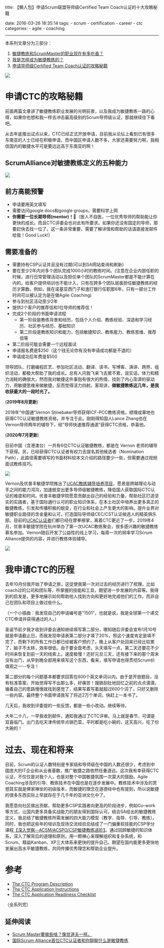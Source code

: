 title: 【懒人包】申请Scrum联盟导师级Certified Team Coach认证的十大攻略秘籍

date: 2016-03-26 18:35:14
tags:
    - scrum
    - certification
    - career
    - ctc
categories:
    - agile
    - coaching

----------

本系列文章分为三部分：

1. [敏捷教练和ScrumMaster的职业现在有多吃香？](/2016/03/26/how-bright-career-path-of-scrummaster-and-agile-coach)
2. [我是怎样成为敏捷教练的？](/2016/03/26/my-agile-coach-journey)
3. [申请导师级Certified Team Coach认证的攻略秘籍](/2016/03/26/tips-to-certified-team-coach-application)


![](https://www.uperform.cn/wp-content/uploads/2020/07/%E6%88%AA%E5%B1%8F2020-07-31-22.22.39-1024x651.png)



# 申请CTC的攻略秘籍

前面两篇文章讲了敏捷教练职业发展的光明前景，以及我成为敏捷教练一路的心得，如果你也想和我一样去冲击最高级别的Scrum导师级认证，那就继续往下看吧。

从去年底推出试点以来，CTC已经正式开放申请，目前我从论坛上看到已有很多东南亚的人士已经在积极申请，而中国区申请人数不多，大家还需要努力啊，我相信国内的敏捷水平可是要远远高于东南亚的啊！


## ScrumAlliance对敏捷教练定义的五种能力

![](http://res.uperform.cn//SA-CTC-competence-model.jpeg)

## 前方高能预警

<!--more-->


* 申请要用英文填写
* 需要访问google docs和google groups，需要科学上网
* **你需要一位长期导师(mentor)！**👫（医人不自医，一位优秀导师的帮助能让你更快的成长。而且CTC评委会也对此有所要求。如果你还没有固定的导师，那要赶快去找一位了。这一条非常重要，需要了解详情和帮助的话请直接发邮件给我！Good Luck!）

## 需要准备的


* 需要持有CSP认证并且没有过期(可以到SA网站查询和刷新)
* 要在至少2年内对多个团队完成1000小时的教练时间。(注意在企业内部任职的时候，进行日常管理活动以及担任单个团队的ScrumMaster都是不能计算在内的，给客户提供培训也不能计入，只有在跨多个团队层面担任敏捷教练的经历才算数。例如，我在诺基亚西门子和渣打银行任职那6年，只有一部分工作时间可以被认定为是在做Agile Coaching)
* 参与到社区活动至少2年
* 提供2个客户的推荐信和1位导师的推荐信！
* 完成2个阶段的书面申请流程
	* 第一阶段是教练背景和经历，包括个人介绍、教练经验、深造和学习经历、社区参与经历、基础知识
	* 第二阶段是教练知识和能力，包括敏捷知识、教练能力、教练思维、推荐信等
* 第二阶段可能会需要一个远程面试
* 申请报名费是$250（这个钱无论你有没有申请成功都是不退的）
* 申请成功后年费是$500


领导团队、打磨编程匠艺、参加社区活动、翻译、读书、写博客、演讲、跨界、组织活动，都极大帮助了我的成长。总有人问我飞来飞去累不累，说实话，体力和精力消耗的确很大，然而我对敏捷这件事抱有很大的热情，找到了内心澎湃的驱动力，用敏捷思维来做敏捷，反而觉得活力四射。客观讲，**做敏捷教练这几年，是我收获最大的一段时光了。**

(**2019年8月更新**)

2018年“中国通”Vernon Stinebaker导师获得ICF-PCC教练资格，顺理成章地也获得CTC认证敏捷教练资格，并专注于此。刚刚得知国人Lance Zhang也在Vernon导师两年的辅导下，经"导师快速推荐通道"获得CTC资格，恭喜他。

(**2020年7月更新**)

目前中国（含港澳台）一共有6位CTC认证敏捷教练，都是在 Vernon 老师的辅导下获得。另，已经获得CTC认证者有权力去提名其他候选者（Nomination Path），此路径需要填写的书面材料较本文介绍的路径要少一些，但需要通过视频面试教练技巧。

![](https://www.uperform.cn/wp-content/uploads/2018/07/%E5%B1%8F%E5%B9%95%E5%BF%AB%E7%85%A7-2018-07-09-%E4%B8%8A%E5%8D%8810.03.04.png)

Vernon及优普丰敏捷学院推出了[UCAC教练辅导培养项目](https://www.uperform.cn/ucac-uperform-certified-agile-coach/)，愿景是跨越理论与动手之间的能力鸿沟，加速蜕变出更多导师级敏捷教练，降低国人获取国际CTC认证的难度和时间。优普丰敏捷学院愿意贡献出自己的经验和力量，帮助社区打造坚实的实践者，基于国际通行认可的职业知识体系，在本土社区中培养出更多真正的敏捷教练，引发和传播积极的蜕变，在行业和社会上产生更大的影响。提升业界对敏捷职业路径的含金量和认可，打造国际导师级CEC/CST认证候选人的精英俱乐部。目前的[UCAC认证者](http://www.AgileCoach.CN)们都已经在摩拳擦掌，离着CTC更近了一步。2019年4月，优普丰敏捷学院在杭州举办了第一次UCAC教练聚会，很多感兴趣的敏捷教练慕名参加。Vernon随后开发了公益性的线上学习，每周一次的频率学习Scrum Alliance提供的内容，并进行教练体验辅导。

![](https://www.uperform.cn/wp-content/uploads/2019/08/20431564719733_.pic_hd.jpg)


# 我申请CTC的历程

去年10月份我开始了申请之旅，这促使我第一次对过去的经历进行了梳理，比如coach过的公司和团队等，所掌握的技能和工具，期望进一步发展的内容等。我得到的启发是，更多地展示如何帮助他人找到方向和更好地完成他们的工作，而非自己在团队和项目上做过些什么。

（一个小插曲：我发现自己的申请编号是"1501"，也就是说，我是全球第一个递交CTC申请并获得通过的人。）

圣诞节前夕我才收到评委会通知继续填写第二部分，哪知随后评委会宣布1月10号就是申请截止日，而我发现申请表第二部分才填了20%，照这个速度肯定是填不完了，而剩下的所有工作日都已经被客户预约了。晚上从客户处回来已经比较累了，脑子不太转，效率很低。由于要全盘考虑，头天填写一点，第二天还要花不少时间来恢复到前一天的线索上。速度极慢！还好元旦三天，还有接下来的那个周末没有出门，从早到晚全部用来填写这个东西，看来，填写申请也得贯彻Scrum价值观之一--专注！

第二部分的每个问题基本都要求回答在600个英文单词以内。由于是开放题目，没有标准答案，开始觉得写不出那么多，好痛苦！搜肠刮肚地回忆之前的点点滴滴，循着自己的思路慢慢就找到感觉了，结果写着写着就超过600个词了，只好又删除一些内容。最终整个书面申请我写了将近2万个单词，快赶上一本书了。

几天后，我收到评委提的一些反馈，都是一些小改动。继续等待。

大年二十八，一早我收到邮件，通知我通过了CTC评审。马上就是春节，可谓是双喜临门。出门去吃天津传统早点锅巴菜，平时都是吃小碗的，这天高兴，吃了份大碗的！


# 过去、现在和将来

目前，Scrum的认证人数特别是专家级和导师级在中国的人数还很少，考虑到中国庞大的IT企业和从业者基数，推广敏捷之路依然任重道远。这次我有幸获得CTC认证，不仅仅是对我个人，也是对整个中国敏捷氛围一次莫大的鼓励。Agile Coaching涉及的引导、教练技术在中国也是在逐步发展中。教练技术中涉及的冥想其实就是佛家禅坐的初级版本，而敏捷的理念在道德经中也有提到，所以说敏捷的很多东西实际上早就存在于几千年的亚洲文化中了。

我愿意向社区做出贡献，帮助更多CSP实践者向更高的阶段进步，例如Co-work等方式，让国内更多具备实战能力的朋友得到国际认可。结合SA给出的敏捷教练定义，我总结了敏捷教练所需发展的四大能力模型（教学、指导、引导、教练）。同时，我也把这些年的培训及现场交流经验总结成了一门偏重软技能的CSP学分课程[【深入觉察--ACSM/ACSPO/CSP敏捷教练进阶】](https://www.uperform.cn/advanced-certified-scrummaster-acsm-coaching-based/)。通过回顾敏捷的知识体系，深入了解背后的道理和原则，用一颗禅心来理解组织和复杂系统，和Scrum、精益Kanban、XP三大体系来更快的提升自己。期望在国内能更多更快地发展出高水平敏捷教练，共同传播优秀理念和帮助企业提升。


# 参考

* [The CTC Program Description](https://www.scrumalliance.org/certifications/ctc-certification)
* [The CTC Application Instructions](https://www.scrumalliance.org/scrum/media/ScrumAllianceMedia/Files%20and%20PDFs/Certifications/CTC/Scrum_Alliance_Certified_Team_Coach-_Application_Instructions.pdf)
* [The CTC Application Readiness Checklist](https://www.scrumalliance.org/scrum/media/ScrumAllianceMedia/Files%20and%20PDFs/Certifications/CTC/Scrum_Alliance_Certified_Team_Coach-_Application_Instructions.pdf)

（全系列完）

## 延伸阅读
- [Scrum Master要做些啥？像甘道夫一样。](https://www.jackyshen.com/2014/02/08/scrum-master-is-like-gandalf/)
- [国际Scrum Alliance首位CTC认证者和你聊聊什么是敏捷教练](https://www.jackyshen.com/2017/04/07/what-is-agile-coach/)
